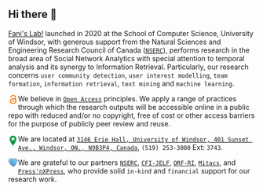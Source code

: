 ## Hi there 👋
[Fani's Lab<em>!</em>](https://fani-lab.github.io) launched in 2020 at the School of Computer Science, University of Windsor, with generous support from the Natural Sciences and Engineering Research Council of Canada ([``NSERC``](https://www.nserc-crsng.gc.ca/Professors-Professeurs/Grants-Subs/DGIGP-PSIGP_eng.asp)), performs research in the broad area of Social Network Analytics with special attention to temporal analysis and its synergy to Information Retrieval. Particularly, our research concerns ``user community detection``, ``user interest modelling``, ``team formation``, ``information retrieval``, ``text mining`` and ``machine learning``.

<img align="left" src="./open_access.png" width="20" height="20"> We believe in [``Open Access``](https://en.wikipedia.org/wiki/Open_access) principles. We apply a range of practices through which the research outputs will be accessible online in a public repo with reduced and/or no copyright, free of cost or other access barriers for the purpose of publicly peer review and reuse.

<img align="left" src="./home.png" width="20" > We are located at [`3146 Erie Hall, University of Windsor, 401 Sunset Ave., Windsor, ON., N9B3P4, Canada`](https://maps.app.goo.gl/VvBTMqAF3wwxu8F56), `(519) 253-3000` Ext: `3743`.

<img align="left" src="./sponsor.png" width="20" > We are grateful to our partners [``NSERC``](https://www.nserc-crsng.gc.ca/Professors-Professeurs/Grants-Subs/DGIGP-PSIGP_eng.asp), [``CFI-JELF``](https://www.innovation.ca/apply-manage-awards/funding-opportunities/john-r-evans-leaders-fund), [``ORF-RI``](https://www.ontario.ca/page/ontario-research-fund-research-infrastructure), [`Mitacs`](https://www.mitacs.ca/en/programs/accelerate), and [`Press'nXPress`](https://pxp.ai/), who provide solid `in-kind` and `financial` support for our research work. 
<!--
🙋‍♀️ A short introduction - what is your organization all about?
👩‍💻 Useful resources - where can the community find your docs? Is there anything else the community should know?
🍿 Fun facts - what does your team eat for breakfast?
🧙 Remember, you can do mighty things with the power of [Markdown](https://guides.github.com/features/mastering-markdown/)
-->
